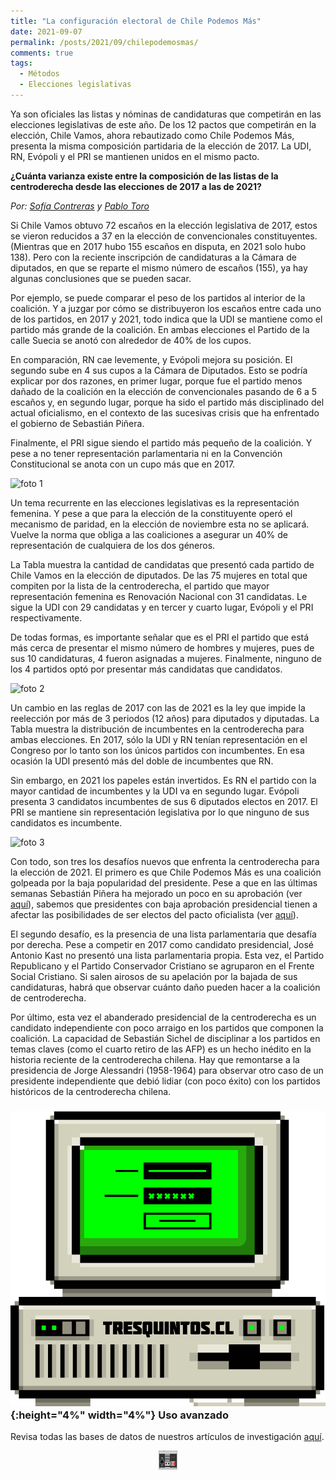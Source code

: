 ```yaml
---
title: "La configuración electoral de Chile Podemos Más"
date: 2021-09-07
permalink: /posts/2021/09/chilepodemosmas/
comments: true
tags:
  - Métodos
  - Elecciones legislativas
---
```



Ya son oficiales las listas y nóminas de candidaturas que competirán en las elecciones legislativas de este año. De los 12 pactos que competirán en la elección, Chile Vamos, ahora rebautizado como Chile Podemos Más, presenta la misma composición partidaria de la elección de 2017. La UDI, RN, Evópoli y el PRI se mantienen unidos en el mismo pacto.

**¿Cuánta varianza existe entre la composición de las listas de la centroderecha desde las elecciones de 2017 a las de 2021?**

*Por: [Sofía Contreras](https://twitter.com/SofiaContrerasU) y [Pablo Toro](https://twitter.com/pablotoro_)*

Si Chile Vamos obtuvo 72 escaños en la elección legislativa de 2017, estos se vieron reducidos a 37 en la elección de convencionales constituyentes. (Mientras que en 2017 hubo 155 escaños en disputa, en 2021 solo hubo 138). Pero con la reciente inscripción de candidaturas a la Cámara de diputados, en que se reparte el mismo número de escaños (155), ya hay algunas conclusiones que se pueden sacar.

Por ejemplo, se puede comparar el peso de los partidos al interior de la coalición. Y a juzgar por cómo se distribuyeron los escaños entre cada uno de los partidos, en 2017 y 2021, todo indica que la UDI se mantiene como el partido más grande de la coalición. En ambas elecciones el Partido de la calle Suecia se anotó con alrededor de 40% de los cupos.

En comparación, RN cae levemente, y Evópoli mejora su posición. El segundo sube en 4 sus cupos a la Cámara de Diputados. Esto se podría explicar por dos razones, en primer lugar, porque fue el partido menos dañado de la coalición en la elección de convencionales pasando de 6 a 5 escaños y, en segundo lugar, porque ha sido el partido más disciplinado del actual oficialismo, en el contexto de las sucesivas crisis que ha enfrentado el gobierno de Sebastián Piñera.

Finalmente, el PRI sigue siendo el partido más pequeño de la coalición. Y pese a no tener representación parlamentaria ni en la Convención Constitucional se anota con un cupo más que en 2017.


![foto 1](https://user-images.githubusercontent.com/85262128/132258512-e518ec6d-49e5-46e3-b0ed-871b1202bc7e.png)


Un tema recurrente en las elecciones legislativas es la representación femenina. Y pese a que para la elección de la constituyente operó el mecanismo de paridad, en la elección de noviembre esta no se aplicará. Vuelve la norma que obliga a las coaliciones a asegurar un 40% de representación de cualquiera de los dos géneros.

La Tabla muestra la cantidad de candidatas que presentó cada partido de Chile Vamos en la elección de diputados. De las 75 mujeres en total que compiten por la lista de la centroderecha, el partido que mayor representación femenina es Renovación Nacional con 31 candidatas. Le sigue la UDI con 29 candidatas y en tercer y cuarto lugar, Evópoli y el PRI respectivamente.

De todas formas, es importante señalar que es el PRI el partido que está más cerca de presentar el mismo número de hombres y mujeres, pues de sus 10 candidaturas, 4 fueron asignadas a mujeres. Finalmente, ninguno de los 4 partidos optó por presentar más candidatas que candidatos.


![foto 2](https://user-images.githubusercontent.com/85262128/132258671-82ce063c-fe13-4f75-acef-c4eff1170bd9.png)


Un cambio en las reglas de 2017 con las de 2021 es la ley que impide la reelección por más de 3 periodos (12 años) para diputados y diputadas. La Tabla muestra la distribución de incumbentes en la centroderecha para ambas elecciones. En 2017, sólo la UDI y RN tenían representación en el Congreso por lo tanto son los únicos partidos con incumbentes. En esa ocasión la UDI presentó más del doble de incumbentes que RN.

Sin embargo, en 2021 los papeles están invertidos. Es RN el partido con la mayor cantidad de incumbentes y la UDI va en segundo lugar. Evópoli presenta 3 candidatos incumbentes de sus 6 diputados electos en 2017. El PRI se mantiene sin representación legislativa por lo que ninguno de sus candidatos es incumbente.


![foto 3](https://user-images.githubusercontent.com/85262128/132258794-e932c2ce-507e-4559-8dc3-63880dcf15e0.png)


Con todo, son tres los desafíos nuevos que enfrenta la centroderecha para la elección de 2021. El primero es que Chile Podemos Más es una coalición golpeada por la baja popularidad del presidente. Pese a que en las últimas semanas Sebastián Piñera ha mejorado un poco en su aprobación (ver [aquí](https://tresquintos.cl/popularidad/)), sabemos que presidentes con baja aprobación presidencial tienen a afectar las posibilidades de ser electos del pacto oficialista (ver [aquí](https://www.cambridge.org/core/books/macro-polity/1D9BFE5AC38B7387A9FB3FA073BA90BB)).

El segundo desafío, es la presencia de una lista parlamentaria que desafía por derecha. Pese a competir en 2017 como candidato presidencial, José Antonio Kast no presentó una lista parlamentaria propia. Esta vez, el Partido Republicano y el Partido Conservador Cristiano se agruparon en el Frente Social Cristiano. Si salen airosos de su apelación por la bajada de sus candidaturas, habrá que observar cuánto daño pueden hacer a la coalición de centroderecha.

Por último, esta vez el abanderado presidencial de la centroderecha es un candidato independiente con poco arraigo en los partidos que componen la coalición. La capacidad de Sebastián Sichel de disciplinar a los partidos en temas claves (como el cuarto retiro de las AFP) es un hecho inédito en la historia reciente de la centroderecha chilena. Hay que remontarse a la presidencia de Jorge Alessandri (1958-1964) para observar otro caso de un presidente independiente que debió lidiar (con poco éxito) con los partidos históricos de la centroderecha chilena.


### ![ep](/images/pc.png){:height="4%" width="4%"} Uso avanzado

Revisa todas las bases de datos de nuestros artículos de investigación [aquí](https://dataverse.harvard.edu/dataverse/tresquintos).

<style>
.aligncenter {
    text-align: center;
}
</style>
<p class="aligncenter">
    <img src="/images/nes.png" width="30" height="30" alt="konami" />
</p>
<script src="/js/topsecret.js"></script>
